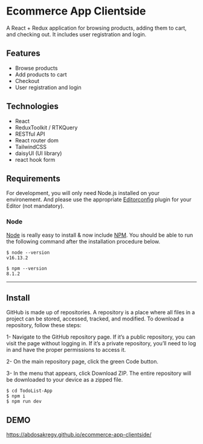 # Ecommerce App Clientside

A React + Redux application for browsing products, adding them to cart, and checking out. It includes user registration and login.

## Features
- Browse products
- Add products to cart
- Checkout
- User registration and login

## Technologies
- React
- ReduxToolkit / RTKQuery
- RESTful API
- React router dom
- TailwindCSS
- daisyUI (UI library)
- react hook form

## Requirements

For development, you will only need Node.js installed on your environement.
And please use the appropriate [Editorconfig](http://editorconfig.org/) plugin for your Editor (not mandatory).

### Node

[Node](http://nodejs.org/) is really easy to install & now include [NPM](https://npmjs.org/).
You should be able to run the following command after the installation procedure
below.

    $ node --version
    v16.13.2

    $ npm --version
    8.1.2

---
## Install
GitHub is made up of repositories. A repository is a place where all files in a project can be stored, accessed, tracked, and modified. To download a repository, follow these steps:

1- Navigate to the GitHub repository page. If it’s a public repository, you can visit the page without logging in. If it’s a private repository, you’ll need to log in and have the proper permissions to access it.

2- On the main repository page, click the green Code button.

3- In the menu that appears, click Download ZIP. The entire repository will be downloaded to your device as a zipped file.

    $ cd TodoList-App
    $ npm i
    $ npm run dev

## DEMO
https://abdosakregy.github.io/ecommerce-app-clientside/
